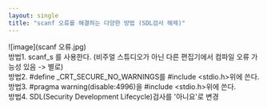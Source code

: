```yaml
---
layout: single
title: "scanf 오류를 해결하는 다양한 방법 (SDL검사 해제)"
---
```


![image](scanf 오류.jpg)   
방법1. scanf_s 를 사용한다. (비주얼 스튜디오가 아닌 다른 편집기에서 컴파일 오류 가능성 있음 -> 별로)   
방법2. #define _CRT_SECURE_NO_WARNINGS를 #include <stdio.h>위에 쓴다.   
방법3. #pragma warning(disable:4996)을 #include <stdio.h>위에 쓴다.   
방법4. SDL(Security Development Lifecycle)검사를 '아니요'로 변경
